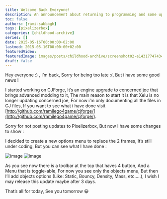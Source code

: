 ```yaml
---
title: Welcome Back Everyone!
description: An announcement about returning to programming and some updates on the projects I have been working on.
toc: false
authors: [rami-sabbagh]
tags: [pixelizerbox]
categories: [childhood-archive]
series: []
date: 2015-05-16T00:00:00+02:00
lastmod: 2015-05-16T00:00:00+02:00
featuredVideo:
featuredImage: images/posts/childhood-archive/screenshot02-e1431774743456-825x406.png
draft: false
---
```


Hey everyone :) , I’m back, Sorry for being too late :(, But i have some good news !

I started working on CJForge, It’s an engine upgrade to concerned joe that brings advanced modding to it, The main reason to start it is that Xelu is no longer updating concerned joe, For now i’m only documenting all the files in CJ files, If you want to see what i have done visit [http://github.com/ramilego4game/cjforge/](http://github.com/ramilego4game/cjforge/).

Sorry for not posting updates to Pixelizerbox, But now I have some changes to show :

  I decided to create a new options menu to replace the 2 frames, It’s still under coding, But you can see what I have done :

![image](/images/posts/childhood-archive/screenshot01.png)
![image](/images/posts/childhood-archive/screenshot02.png)

As you see now there is a toolbar at the top that haves 4 button, And a Menu that is toggle-able, For now you see only the objects menu, But then I’ll add objects options (Like: Static, Bouncy, Density, Mass, etc…..), I wish I may release this update maybe after 3 days.

That’s all for today, See you tomorrow 😀